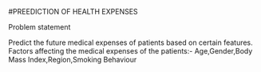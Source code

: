 #PREEDICTION OF HEALTH EXPENSES

Problem statement  

Predict the future medical expenses of patients based on certain features.
Factors affecting the medical expenses of the patients:-
Age,Gender,Body Mass Index,Region,Smoking Behaviour


